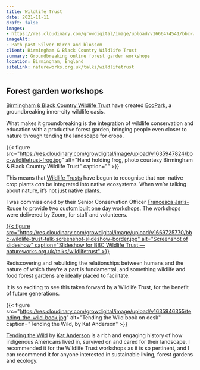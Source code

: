 ```yaml
---
title: Wildlife Trust
date: 2021-11-11
draft: false
images: 
- https://res.cloudinary.com/growdigital/image/upload/v1666474541/bbc-wildlifetrust-silver-birch-169.jpg
imageAlt: 
- Path past Silver Birch and blossom
client: Birmingham & Black Country Wildlife Trust
summary: Groundbreaking online forest garden workshops 
location: Birmingham, England
siteLink: natureworks.org.uk/talks/wildlifetrust
---
```


## Forest garden workshops

[Birmingham & Black Country Wildlife Trust](https://www.bbcwildlife.org.uk/) have created [EcoPark](https://www.bbcwildlife.org.uk/EcoPark), a groundbreaking inner-city wildlife oasis. 

What makes it groundbreaking is the integration of wildlife conservation and education with a productive forest garden, bringing people even closer to nature through tending the landscape for crops.

{{< figure src="https://res.cloudinary.com/growdigital/image/upload/v1635947824/bbc-wildlifetrust-frog.jpg" alt="Hand holding frog, photo courtesy Birmingham & Black Country Wildlife Trust" caption="" >}}

This means that [Wildlife Trusts](https://www.wildlifetrusts.org/) have begun to recognise that non-native crop plants _can_ be integrated into native ecosystems. When we’re talking about nature, it’s not just native plants.

I was commissioned by their Senior Conservation Officer [Francesca Jaris-Rouse](https://www.bbcwildlife.org.uk/staff-trustees) to provide two [custom built one day workshops](https://www.natureworks.org.uk/talks/wildlifetrust/). The workshops were delivered by Zoom, for staff and volunteers.

[{{< figure src="https://res.cloudinary.com/growdigital/image/upload/v1669725770/bbc-wildlife-trust-talk-screenshot-slideshow-border.jpg" alt="Screenshot of slideshow" caption="Slideshow for BBC Wildlife Trust — natureworks.org.uk/talks/wildlifetrust" >}}](https://www.natureworks.org.uk/talks/wildlifetrust/)

Rediscovering and rebuilding the relationships between humans and the nature of which they’re a part is fundamental, and something wildlife and food forest gardens are ideally placed to facilitate. 

It is so exciting to see this taken forward by a Wildlife Trust, for the benefit of future generations.

{{< figure src="https://res.cloudinary.com/growdigital/image/upload/v1635946355/tending-the-wild-book.jpg" alt="Tending the Wild book on desk" caption="Tending the Wild, by Kat Anderson" >}}

[Tending the Wild](https://archive.org/details/tendingwildnativ0000ande) by [Kat Anderson](https://www.plantsciences.ucdavis.edu/people/m-anderson) is a rich and engaging history of how indigenous Americans lived in, survived on and cared for their landscape. I recommended it for the Wildlife Trust workshops as it is so pertinent, and I can recommend it for anyone interested in sustainable living, forest gardens and ecology.
